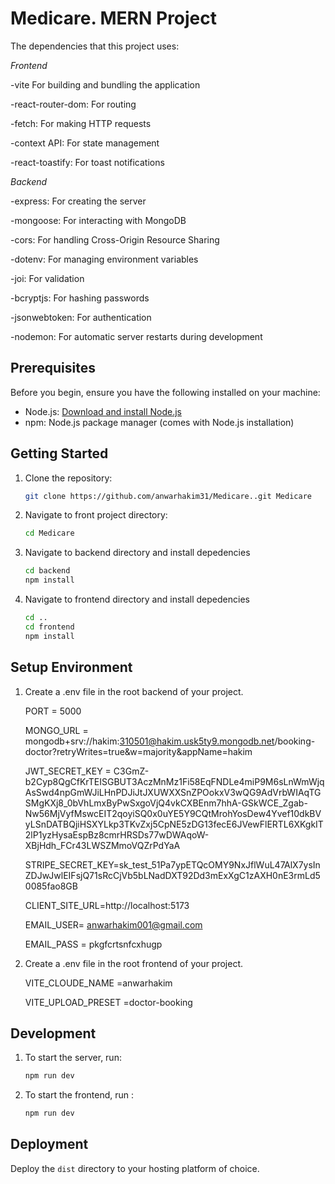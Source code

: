 # Medicare. MERN Project

The dependencies that this project uses:

*Frontend*

-vite For building and bundling the application

-react-router-dom: For routing

-fetch: For making HTTP requests

-context API: For state management

-react-toastify: For toast notifications


*Backend*

-express: For creating the server

-mongoose: For interacting with MongoDB

-cors: For handling Cross-Origin Resource Sharing

-dotenv: For managing environment variables

-joi: For validation

-bcryptjs: For hashing passwords

-jsonwebtoken: For authentication

-nodemon: For automatic server restarts during development


## Prerequisites

Before you begin, ensure you have the following installed on your machine:

- Node.js: [Download and install Node.js](https://nodejs.org/)
- npm: Node.js package manager (comes with Node.js installation)

## Getting Started

1. Clone the repository:

   ```bash
   git clone https://github.com/anwarhakim31/Medicare..git Medicare
   ```

2. Navigate to  front project directory:

     ```bash
     cd Medicare
     ```

3.  Navigate to backend directory and install depedencies

     ```bash
     cd backend
     npm install
     ```

4.  Navigate to frontend directory and install depedencies
   
     ```bash
     cd ..
     cd frontend
     npm install 
     ```

## Setup Environment

1. Create a .env file in the root backend of your project.


    PORT = 5000
  
    MONGO_URL = mongodb+srv://hakim:310501@hakim.usk5ty9.mongodb.net/booking-doctor?retryWrites=true&w=majority&appName=hakim
    
    JWT_SECRET_KEY = C3GmZ-b2Cyp8QgCfKrTEISGBUT3AczMnMz1Fi58EqFNDLe4miP9M6sLnWmWjqAsSwd4npGmWJiLHnPDJiJtJXUWXXSnZPOokxV3wQG9AdVrbWIAqTGSMgKXj8_0bVhLmxByPwSxgoVjQ4vkCXBEnm7hhA-GSkWCE_Zgab-Nw56MjVyfMswcEIT2qoyiSQ0x0uYE5Y9CQtMrohYosDew4Yvef10dkBVyLSnDATBQjiHSXYLkp3TKvZxj5CpNE5zDG13fecE6JVewFlERTL6XKgkIT2lP1yzHysaEspBz8cmrHRSDs77wDWAqoW-XBjHdh_FCr43LWSZMmoVQZrPdYaA
    
    STRIPE_SECRET_KEY=sk_test_51Pa7ypETQcOMY9NxJflWuL47AlX7ysInZDJwJwlEIFsjQ71sRcCjVb5bLNadDXT92Dd3mExXgC1zAXH0nE3rmLd50085fao8GB
    
    CLIENT_SITE_URL=http://localhost:5173
    
    EMAIL_USER= anwarhakim001@gmail.com
    
    EMAIL_PASS = pkgfcrtsnfcxhugp

2. Create a .env file in the root frontend of your project.
 
    VITE_CLOUDE_NAME =anwarhakim
    
    VITE_UPLOAD_PRESET =doctor-booking

## Development

1. To start the  server, run:
  
     ```bash
     npm run dev
     ```
   
 2. To start the frontend, run :

    ```bash
    npm run dev
    ```

## Deployment

Deploy the `dist` directory to your hosting platform of choice.
